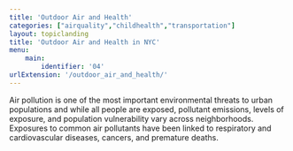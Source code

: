 ```yaml
---
title: 'Outdoor Air and Health'
categories: ["airquality","childhealth","transportation"]
layout: topiclanding
title: 'Outdoor Air and Health in NYC'
menu:
    main:
        identifier: '04'
urlExtension: '/outdoor_air_and_health/'
---
```

Air pollution is one of the most important environmental threats to urban populations and while all people are exposed, pollutant emissions, levels of exposure, and population vulnerability vary across neighborhoods. Exposures to common air pollutants have been linked to respiratory and cardiovascular diseases, cancers, and premature deaths.





